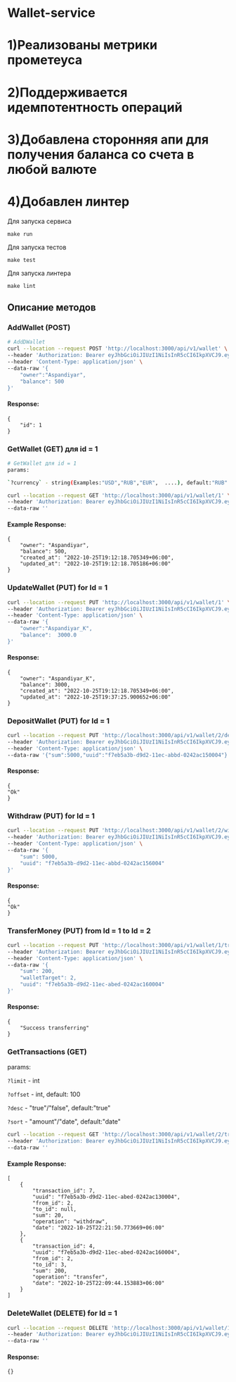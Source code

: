 # Wallet-service
# 1)Реализованы метрики прометеуса
# 2)Поддерживается идемпотентность операций
# 3)Добавлена сторонняя апи для получения баланса со счета в любой валюте
# 4)Добавлен линтер 

Для запуска сервиса

```shell
make run
```

Для запуска тестов

```shell
make test
```

Для запуска линтера

```shell
make lint
```

## Описание методов

### AddWallet (POST)

```bash
# AddDWallet
curl --location --request POST 'http://localhost:3000/api/v1/wallet' \
--header 'Authorization: Bearer eyJhbGciOiJIUzI1NiIsInR5cCI6IkpXVCJ9.eyJ1c2VybmFtZSI6ImFzcGFuIiwiZXhwIjo1MjY3MzIyNTIwLCJpc3MiOiJlLXdhbGxldCJ9.HgoCpW5_4DocvL66GPRNU_tneE8lspCwUtRjhwFnHUY' \
--header 'Content-Type: application/json' \
--data-raw '{
    "owner":"Aspandiyar",
    "balance": 500  
}'
```

#### Response:

```
{
    "id": 1
}
```

### GetWallet (GET) для id = 1

```bash
# GetWallet для id = 1
params:

`?currency` - string(Examples:"USD","RUB","EUR",  ....), default:"RUB"

curl --location --request GET 'http://localhost:3000/api/v1/wallet/1' \
--header 'Authorization: Bearer eyJhbGciOiJIUzI1NiIsInR5cCI6IkpXVCJ9.eyJ1c2VybmFtZSI6ImFzcGFuIiwiZXhwIjo1MjY3MzIyNTIwLCJpc3MiOiJlLXdhbGxldCJ9.HgoCpW5_4DocvL66GPRNU_tneE8lspCwUtRjhwFnHUY' \
--data-raw ''
```

#### Example Response:

```
{
    "owner": "Aspandiyar",
    "balance": 500,
    "created_at": "2022-10-25T19:12:18.705349+06:00",
    "updated_at": "2022-10-25T19:12:18.705186+06:00"
}
```

### UpdateWallet (PUT) for Id = 1

```bash
curl --location --request PUT 'http://localhost:3000/api/v1/wallet/1' \
--header 'Authorization: Bearer eyJhbGciOiJIUzI1NiIsInR5cCI6IkpXVCJ9.eyJ1c2VybmFtZSI6ImFzcGFuIiwiZXhwIjo1MjY3MzIyNTIwLCJpc3MiOiJlLXdhbGxldCJ9.HgoCpW5_4DocvL66GPRNU_tneE8lspCwUtRjhwFnHUY' \
--header 'Content-Type: application/json' \
--data-raw '{
    "owner":"Aspandiyar_K",
    "balance":  3000.0
}'
```

#### Response:

```
{
    "owner": "Aspandiyar_K",
    "balance": 3000,
    "created_at": "2022-10-25T19:12:18.705349+06:00",
    "updated_at": "2022-10-25T19:37:25.900652+06:00"
}
``` 

### DepositWallet (PUT) for Id = 1

```bash
curl --location --request PUT 'http://localhost:3000/api/v1/wallet/2/deposit' \
--header 'Authorization: Bearer eyJhbGciOiJIUzI1NiIsInR5cCI6IkpXVCJ9.eyJ1c2VybmFtZSI6ImFzcGFuIiwiZXhwIjo1MjY3MzIyNTIwLCJpc3MiOiJlLXdhbGxldCJ9.HgoCpW5_4DocvL66GPRNU_tneE8lspCwUtRjhwFnHUY' \
--header 'Content-Type: application/json' \
--data-raw '{"sum":5000,"uuid":"f7eb5a3b-d9d2-11ec-abbd-0242ac150004"}'
```

#### Response:

```
{
"Ok"
}
```

### Withdraw (PUT) for Id = 1

```bash
curl --location --request PUT 'http://localhost:3000/api/v1/wallet/2/withdraw' \
--header 'Authorization: Bearer eyJhbGciOiJIUzI1NiIsInR5cCI6IkpXVCJ9.eyJ1c2VybmFtZSI6ImFzcGFuIiwiZXhwIjo1MjY3MzIyNTIwLCJpc3MiOiJlLXdhbGxldCJ9.HgoCpW5_4DocvL66GPRNU_tneE8lspCwUtRjhwFnHUY' \
--header 'Content-Type: application/json' \
--data-raw '{
    "sum": 5000,
    "uuid": "f7eb5a3b-d9d2-11ec-abbd-0242ac156004"
}'
```

#### Response:

```
{
"Ok"
}
```

### TransferMoney (PUT) from Id = 1 to Id = 2

```bash
curl --location --request PUT 'http://localhost:3000/api/v1/wallet/1/transfer' \
--header 'Authorization: Bearer eyJhbGciOiJIUzI1NiIsInR5cCI6IkpXVCJ9.eyJ1c2VybmFtZSI6ImFzcGFuIiwiZXhwIjo1MjY3MzIyNTIwLCJpc3MiOiJlLXdhbGxldCJ9.HgoCpW5_4DocvL66GPRNU_tneE8lspCwUtRjhwFnHUY' \
--header 'Content-Type: application/json' \
--data-raw '{
    "sum": 200,
    "walletTarget": 2,
    "uuid": "f7eb5a3b-d9d2-11ec-abed-0242ac160004"
}'
```

#### Response:

```
{
    "Success transferring"
}
```

### GetTransactions (GET)

params:

`?limit` - int

`?offset` - int, default: 100

`?desc` - "true"/"false", default:"true"

`?sort` - "amount"/"date", default:"date"

```bash
curl --location --request GET 'http://localhost:3000/api/v1/wallet/2/transactions?sort=sum&desc=false&limit=2' \
--header 'Authorization: Bearer eyJhbGciOiJIUzI1NiIsInR5cCI6IkpXVCJ9.eyJ1c2VybmFtZSI6ImFzcGFuIiwiZXhwIjo1MjY3MzIyNTIwLCJpc3MiOiJlLXdhbGxldCJ9.HgoCpW5_4DocvL66GPRNU_tneE8lspCwUtRjhwFnHUY' \
--data-raw ''
```

#### Example Response:

```
[
    {
        "transaction_id": 7,
        "uuid": "f7eb5a3b-d9d2-11ec-abed-0242ac130004",
        "from_id": 2,
        "to_id": null,
        "sum": 20,
        "operation": "withdraw",
        "date": "2022-10-25T22:21:50.773669+06:00"
    },
    {
        "transaction_id": 4,
        "uuid": "f7eb5a3b-d9d2-11ec-abed-0242ac160004",
        "from_id": 2,
        "to_id": 3,
        "sum": 200,
        "operation": "transfer",
        "date": "2022-10-25T22:09:44.153883+06:00"
    }
]
```

### DeleteWallet (DELETE) for Id = 1

```bash
curl --location --request DELETE 'http://localhost:3000/api/v1/wallet/1' \
--header 'Authorization: Bearer eyJhbGciOiJIUzI1NiIsInR5cCI6IkpXVCJ9.eyJ1c2VybmFtZSI6ImFzcGFuIiwiZXhwIjo1MjY3MzIyNTIwLCJpc3MiOiJlLXdhbGxldCJ9.HgoCpW5_4DocvL66GPRNU_tneE8lspCwUtRjhwFnHUY' \
--data-raw ''
```

#### Response:

```
{}
```







